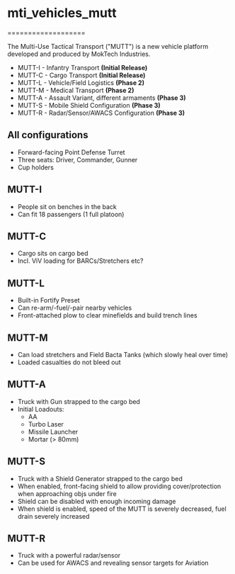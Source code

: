 # mti_vehicles_mutt
===================

The Multi-Use Tactical Transport ("MUTT") is a new vehicle platform developed and produced by MokTech Industries.

- MUTT-I - Infantry Transport **(Initial Release)**
- MUTT-C - Cargo Transport **(Initial Release)**
- MUTT-L - Vehicle/Field Logistics **(Phase 2)**
- MUTT-M - Medical Transport **(Phase 2)**
- MUTT-A - Assault Variant, different armaments **(Phase 3)**
- MUTT-S - Mobile Shield Configuration **(Phase 3)**
- MUTT-R - Radar/Sensor/AWACS Configuration **(Phase 3)**

## All configurations

- Forward-facing Point Defense Turret
- Three seats: Driver, Commander, Gunner
- Cup holders

## MUTT-I

- People sit on benches in the back
- Can fit 18 passengers (1 full platoon)

## MUTT-C

- Cargo sits on cargo bed
- Incl. ViV loading for BARCs/Stretchers etc?

## MUTT-L

- Built-in Fortify Preset
- Can re-arm/-fuel/-pair nearby vehicles
- Front-attached plow to clear minefields and build trench lines

## MUTT-M

- Can load stretchers and Field Bacta Tanks (which slowly heal over time)
- Loaded casualties do not bleed out

## MUTT-A

- Truck with Gun strapped to the cargo bed
- Initial Loadouts:
  - AA
  - Turbo Laser
  - Missile Launcher
  - Mortar (> 80mm)

## MUTT-S

- Truck with a Shield Generator strapped to the cargo bed
- When enabled, front-facing shield to allow providing cover/protection when approaching objs under fire
- Shield can be disabled with enough incoming damage
- When shield is enabled, speed of the MUTT is severely decreased, fuel drain severely increased

## MUTT-R

- Truck with a powerful radar/sensor
- Can be used for AWACS and revealing sensor targets for Aviation
